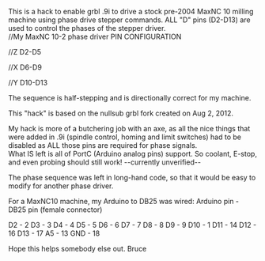 This is a hack to enable grbl .9i to drive a stock pre-2004 MaxNC 10 milling machine using phase drive stepper commands.
ALL "D" pins (D2-D13) are used to control the phases of the stepper driver.  
//My MaxNC 10-2 phase driver PIN CONFIGURATION 

//Z D2-D5

//X D6-D9

//Y D10-D13

The sequence is half-stepping and is directionally correct for my machine.

This "hack" is based on the nullsub grbl fork created on Aug 2, 2012.

My hack is more of a butchering job with an axe, as all the nice things that were added in .9i (spindle control, homing
and limit switches) had to be disabled as ALL those pins are required for phase signals.  
What IS left is all of PortC (Arduino analog pins) support.  So coolant, E-stop, and even probing should still work! --currently unverified--

The phase sequence was left in long-hand code, so that it would be easy to modify for another phase driver.

For a MaxNC10 machine, my Arduino to DB25 was wired:
Arduino pin - DB25 pin (female connector)

D2  - 2
D3  - 3
D4  - 4
D5  - 5
D6  - 6
D7  - 7
D8  - 8
D9  - 9
D10 - 1
D11 - 14
D12 - 16
D13 - 17
A5  - 13
GND - 18

Hope this helps somebody else out.
Bruce
